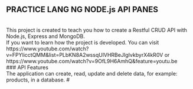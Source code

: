 ## PRACTICE LANG NG NODE.js API PANES
<br>
This project is created to teach you how to create a Restful CRUD API with Node.js, Express and MongoDB.
<br>
If you want to learn how the project is developed. You can visit https://www.youtube.com/watch?v=FPYlicctQMM&list=PLbKN8A2wssqUlVHRBeJIgIvkbyrX4kR0V or https://www.youtube.com/watch?v=9OfL9H6AmhQ&feature=youtu.be
<br>
### API Features
<br>
The application can create, read, update and delete data, for example: products, in a database. 
#
